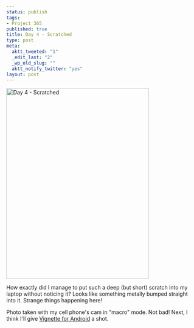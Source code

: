 ```yaml
--- 
status: publish
tags: 
- Project 365
published: true
title: Day 4 - Scratched
type: post
meta: 
  aktt_tweeted: "1"
  _edit_last: "2"
  _wp_old_slug: ""
  aktt_notify_twitter: "yes"
layout: post
---
```

<a href="http://www.flickr.com/photos/freeed/5324496500/" title="Day 4 - Scratched by Fred​, on Flickr"><img src="http://farm6.static.flickr.com/5166/5324496500_c989e73262.jpg" width="375" height="500" alt="Day 4 - Scratched" /></a>

How exactly did I manage to put such a deep (but short) scratch into my laptop without noticing it? Looks like something metally bumped straight into it. Strange things happening here!

Photo taken with my cell phone's cam in "macro" mode. Not bad! Next, I think I'll give <a href="http://neilandtheresa.co.uk/Android/Vignette/">Vignette for Android</a> a shot.
